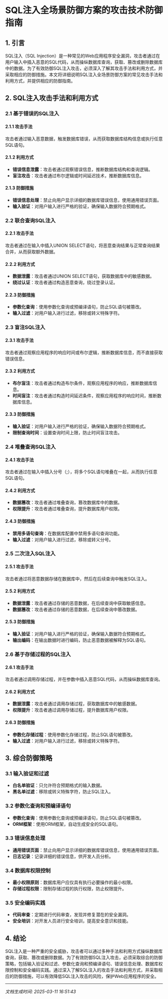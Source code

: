 # SQL注入全场景防御方案的攻击技术防御指南

## 1. 引言

SQL注入（SQL Injection）是一种常见的Web应用程序安全漏洞，攻击者通过在用户输入中插入恶意的SQL代码，从而操纵数据库查询，获取、篡改或删除数据库中的数据。为了有效防御SQL注入攻击，必须深入了解其攻击手法和利用方式，并采取相应的防御措施。本文将详细说明SQL注入全场景防御方案的常见攻击手法和利用方式，并提供相应的防御指南。

## 2. SQL注入攻击手法和利用方式

### 2.1 基于错误的SQL注入

#### 2.1.1 攻击手法
攻击者通过输入恶意数据，触发数据库错误，从而获取数据库结构信息或执行任意SQL语句。

#### 2.1.2 利用方式
- **错误信息泄露**：攻击者通过观察错误信息，推断数据库结构和查询逻辑。
- **盲注攻击**：攻击者通过布尔逻辑或时间延迟技术，推断数据库信息。

#### 2.1.3 防御措施
- **错误信息处理**：禁止向用户显示详细的数据库错误信息，使用通用错误页面。
- **输入验证**：对用户输入进行严格的验证，确保输入数据符合预期格式。

### 2.2 联合查询SQL注入

#### 2.2.1 攻击手法
攻击者通过在输入中插入UNION SELECT语句，将恶意查询结果与正常查询结果合并，从而获取额外数据。

#### 2.2.2 利用方式
- **数据泄露**：攻击者通过UNION SELECT语句，获取数据库中的敏感数据。
- **绕过认证**：攻击者通过构造恶意查询，绕过登录认证。

#### 2.2.3 防御措施
- **参数化查询**：使用参数化查询或预编译语句，防止SQL语句被篡改。
- **输入过滤**：对用户输入进行过滤，移除或转义特殊字符。

### 2.3 盲注SQL注入

#### 2.3.1 攻击手法
攻击者通过观察应用程序的响应时间或布尔逻辑，推断数据库信息，而不直接获取错误信息。

#### 2.3.2 利用方式
- **布尔盲注**：攻击者通过构造布尔条件，观察应用程序的响应，推断数据库信息。
- **时间盲注**：攻击者通过构造时间延迟条件，观察应用程序的响应时间，推断数据库信息。

#### 2.3.3 防御措施
- **输入验证**：对用户输入进行严格的验证，确保输入数据符合预期格式。
- **限制查询时间**：设置查询时间上限，防止时间盲注攻击。

### 2.4 堆叠查询SQL注入

#### 2.4.1 攻击手法
攻击者通过在输入中插入分号（;），将多个SQL语句堆叠在一起，从而执行任意SQL语句。

#### 2.4.2 利用方式
- **数据篡改**：攻击者通过堆叠查询，篡改数据库中的数据。
- **权限提升**：攻击者通过堆叠查询，提升数据库用户权限。

#### 2.4.3 防御措施
- **禁用多语句查询**：在数据库配置中禁用多语句查询功能。
- **输入过滤**：对用户输入进行过滤，移除或转义分号。

### 2.5 二次注入SQL注入

#### 2.5.1 攻击手法
攻击者通过将恶意数据存储在数据库中，然后在后续查询中触发SQL注入。

#### 2.5.2 利用方式
- **数据泄露**：攻击者通过存储的恶意数据，在后续查询中获取敏感信息。
- **数据篡改**：攻击者通过存储的恶意数据，在后续查询中篡改数据。

#### 2.5.3 防御措施
- **输入验证**：对用户输入进行严格的验证，确保输入数据符合预期格式。
- **输出编码**：在输出数据时进行编码，防止恶意数据被解释为SQL语句。

### 2.6 基于存储过程的SQL注入

#### 2.6.1 攻击手法
攻击者通过调用存储过程，并在参数中插入恶意SQL代码，从而操纵数据库查询。

#### 2.6.2 利用方式
- **数据泄露**：攻击者通过调用存储过程，获取数据库中的敏感数据。
- **权限提升**：攻击者通过调用存储过程，提升数据库用户权限。

#### 2.6.3 防御措施
- **参数化存储过程**：使用参数化存储过程，防止SQL语句被篡改。
- **输入过滤**：对用户输入进行过滤，移除或转义特殊字符。

## 3. 综合防御策略

### 3.1 输入验证和过滤
- **白名单验证**：只允许符合预期格式的输入数据。
- **黑名单过滤**：移除或转义特殊字符，防止SQL注入。

### 3.2 参数化查询和预编译语句
- **参数化查询**：使用参数化查询或预编译语句，防止SQL语句被篡改。
- **ORM框架**：使用ORM框架，自动生成安全的SQL语句。

### 3.3 错误信息处理
- **通用错误页面**：禁止向用户显示详细的数据库错误信息，使用通用错误页面。
- **日志记录**：记录详细的错误信息，供开发人员分析。

### 3.4 数据库权限控制
- **最小权限原则**：数据库用户应仅具有执行必要操作的最小权限。
- **存储过程权限**：限制存储过程的执行权限，防止权限提升。

### 3.5 安全编码实践
- **代码审查**：定期进行代码审查，发现并修复潜在的安全漏洞。
- **安全培训**：对开发人员进行安全培训，提高安全意识和技能。

## 4. 结论

SQL注入是一种严重的安全威胁，攻击者可以通过多种手法和利用方式操纵数据库查询，获取、篡改或删除数据。为了有效防御SQL注入攻击，必须采取综合的防御策略，包括输入验证和过滤、参数化查询和预编译语句、错误信息处理、数据库权限控制和安全编码实践。通过深入了解SQL注入的攻击手法和利用方式，并采取相应的防御措施，可以有效降低SQL注入攻击的风险，保护Web应用程序的安全。

---

*文档生成时间: 2025-03-11 16:51:43*
